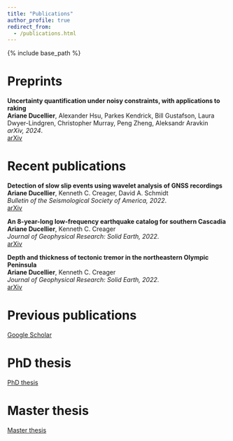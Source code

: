 ```yaml
---
title: "Publications"
author_profile: true
redirect_from:
  - /publications.html
---
```


{% include base_path %}

<!-- Leave two spaces at the end -->

# Preprints

**Uncertainty quantification under noisy constraints, with applications to raking**  
**Ariane Ducellier**, Alexander Hsu, Parkes Kendrick, Bill Gustafson, Laura Dwyer-Lindgren, Christopher Murray, Peng Zheng, Aleksandr Aravkin  
*arXiv, 2024*.  
[arXiv](https://arxiv.org/abs/2407.20520) &nbsp;  

# Recent publications

**Detection of slow slip events using wavelet analysis of GNSS recordings**  
**Ariane Ducellier**, Kenneth C. Creager, David A. Schmidt  
*Bulletin of the Seismological Society of America, 2022*.  
[arXiv](https://arxiv.org/abs/2212.14592) &nbsp;  

**An 8-year-long low-frequency earthquake catalog for southern Cascadia**  
**Ariane Ducellier**, Kenneth C. Creager  
*Journal of Geophysical Research: Solid Earth, 2022*.  
[arXiv](https://arxiv.org/abs/2212.14581) &nbsp;  

**Depth and thickness of tectonic tremor in the northeastern Olympic Peninsula**  
**Ariane Ducellier**, Kenneth C. Creager  
*Journal of Geophysical Research: Solid Earth, 2022*.  
[arXiv](https://arxiv.org/abs/2212.14573) &nbsp;  

# Previous publications

[Google Scholar](https://scholar.google.com/citations?user=FxbEB84AAAAJ&hl=fr) &nbsp;

# PhD thesis

[PhD thesis](https://drive.google.com/file/d/1dJ98qp2V8UjrdPpjGNHFyZv8xMhogrF4/view?usp=sharing) &nbsp;

# Master thesis

[Master thesis](https://drive.google.com/file/d/1CSpO0r0R6jqbfhfoW0mcL-D3PxvgO2XU/view?usp=sharing) &nbsp;


